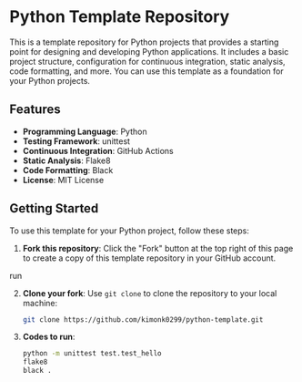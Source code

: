 # Python Template  Repository

This is a template repository for Python projects that provides a starting point for designing and developing Python applications. It includes a basic project structure, configuration for continuous integration, static analysis, code formatting, and more. You can use this template as a foundation for your Python projects.

## Features

- **Programming Language**: Python 
- **Testing Framework**: unittest 
- **Continuous Integration**: GitHub Actions 
- **Static Analysis**: Flake8 
- **Code Formatting**: Black 
- **License**: MIT License 

## Getting Started

To use this template for your Python project, follow these steps:

1. **Fork this repository**: Click the "Fork" button at the top right of this page to create a copy of this template repository in your GitHub account.

run 

2. **Clone your fork**: Use `git clone` to clone the repository to your local machine:

   ```sh
   git clone https://github.com/kimonk0299/python-template.git

3. **Codes to run**: 
   ```sh
   python -m unittest test.test_hello
   flake8
   black .


